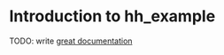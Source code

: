# Introduction to hh_example

TODO: write [great documentation](http://jacobian.org/writing/what-to-write/)
